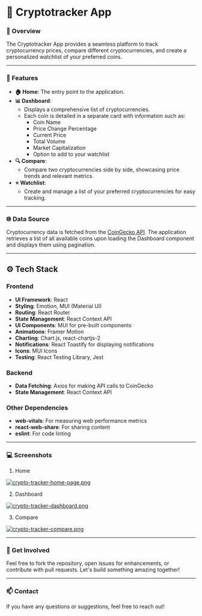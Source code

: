 # 🌟 Cryptotracker App

### 📖 Overview
The Cryptotracker App provides a seamless platform to track cryptocurrency prices, compare different cryptocurrencies, and create a personalized watchlist of your preferred coins.

---

### 🚀 Features
- **🏠 Home**: The entry point to the application.
- **📊 Dashboard**: 
  - Displays a comprehensive list of cryptocurrencies.
  - Each coin is detailed in a separate card with information such as:
    - Coin Name
    - Price Change Percentage
    - Current Price
    - Total Volume
    - Market Capitalization
    - Option to add to your watchlist
- **🔍 Compare**: 
  - Compare two cryptocurrencies side by side, showcasing price trends and relevant metrics.
- **⭐ Watchlist**: 
  - Create and manage a list of your preferred cryptocurrencies for easy tracking.

---

### 🌐 Data Source
Cryptocurrency data is fetched from the [CoinGecko API](https://www.coingecko.com/). The application retrieves a list of all available coins upon loading the Dashboard component and displays them using pagination.

---

## ⚙️ Tech Stack

### Frontend
- **UI Framework**: React
- **Styling**: Emotion, MUI (Material UI)
- **Routing**: React Router
- **State Management**: React Context API
- **UI Components**: MUI for pre-built components
- **Animations**: Framer Motion
- **Charting**: Chart.js, react-chartjs-2
- **Notifications**: React Toastify for displaying notifications
- **Icons**: MUI Icons
- **Testing**: React Testing Library, Jest

### Backend
- **Data Fetching**: Axios for making API calls to CoinGecko
- **State Management**: React Context API

### Other Dependencies
- **web-vitals**: For measuring web performance metrics
- **react-web-share**: For sharing content
- **eslint**: For code linting

---

### 💻 Screenshots

1. Home

[![crypto-tracker-home-page.png](https://i.postimg.cc/JzzCkN1Q/crypto-tracker-home-page.png)](https://postimg.cc/yktGqS3J)

2. Dashboard

[![crypto-tracker-dashboard.png](https://i.postimg.cc/dVwtSZJ7/crypto-tracker-dashboard.png)](https://postimg.cc/TpN6KwLG)

3. Compare


[![crypto-tracker-compare.png](https://i.postimg.cc/pLwkHv1n/crypto-tracker-compare.png)](https://postimg.cc/68hCrkK9)

---

### 🤝 Get Involved
Feel free to fork the repository, open issues for enhancements, or contribute with pull requests. Let's build something amazing together!

---

### 📫 Contact
If you have any questions or suggestions, feel free to reach out!
